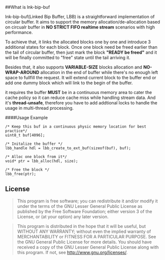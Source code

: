 ##What is lnk-bip-buf

lnk-bip-buf(Linked Bip Buffer, LBB) is a straightforward implementation of circular buffer. It aims to support the memory allocation/de-allocation based on circualr buffer in **NO STRICT FIFO realtime stream** scenarios with high performance. 

To achieve that, it links the allocated blocks one by one and introduce 3 additional states for each block. Once one block need be freed earlier than the tail of circular buffer, then just mark the block **"READY be freed"** and it will be finally committed to "free" state until the tail arriving it. 

Besides that, it also supports **VARIABLE-SIZE** blocks allocation and **NO-WRAP-AROUND** allocation in the end of buffer while there's no enough left space to fullfill the request. It will extend current block to the buffer end or add one dummy block which will link to the begin of the buffer.

it requires the buffer **MUST** be in a continuous memory area to cater the cache policy so it can reduce cache miss while handling stream data. And it's **thread-unsafe**, therefore you have to add addtional locks to handle the usage in multi-thread processing.

####Usage Example

	/* Keep this buf in a continuous physic memory location for best practice*/ 
	uint8_t buf[4096];

	/* Initalize the buffer */
	lbb_handle hdl = lbb_create_to_ext_buf(sizeof(buf), buf);

	/* Alloc one block from it*/
	void* ptr = lbb_alloc(hdl, size);

	/* Free the block */
	lbb_free(ptr);

## License
>This program is free software; you can redistribute it and/or modify it under
the terms of the GNU Lesser General Public License as published by the Free
Software Foundation; either version 3 of the License, or (at your option) any
later version.    

>This program is distributed in the hope that it will be useful, but WITHOUT ANY
WARRANTY; without even the implied warranty of MERCHANTABILITY or FITNESS
FOR A PARTICULAR PURPOSE. See the GNU General Public License for more details.
You should have received a copy of the GNU Lesser General Public License along
with this program. If not, see <http://www.gnu.org/licenses/>.
